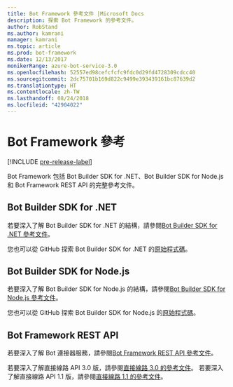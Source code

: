 ```yaml
---
title: Bot Framework 參考文件 |Microsoft Docs
description: 探索 Bot Framework 的參考文件。
author: RobStand
ms.author: kamrani
manager: kamrani
ms.topic: article
ms.prod: bot-framework
ms.date: 12/13/2017
monikerRange: azure-bot-service-3.0
ms.openlocfilehash: 52557ed98cefcfcfc9fdc0d29fd4728309cdcc40
ms.sourcegitcommit: 2dc75701b169d822c9499e393439161bc87639d2
ms.translationtype: HT
ms.contentlocale: zh-TW
ms.lasthandoff: 08/24/2018
ms.locfileid: "42904022"
---
```

# <a name="bot-framework-reference"></a>Bot Framework 參考

[!INCLUDE [pre-release-label](./includes/pre-release-label-v3.md)]

Bot Framework 包括 Bot Builder SDK for .NET、Bot Builder SDK for Node.js 和 Bot Framework REST API 的完整參考文件。

## <a name="bot-builder-sdk-for-net"></a>Bot Builder SDK for .NET
若要深入了解 Bot Builder SDK for .NET 的結構，請參閱[Bot Builder SDK for .NET 參考文件](/dotnet/api/)。

您也可以從 GitHub 探索 Bot Builder SDK for .NET 的[原始程式碼](https://github.com/Microsoft/BotBuilder/tree/master/CSharp)。 

## <a name="bot-builder-sdk-for-nodejs"></a>Bot Builder SDK for Node.js
若要深入了解 Bot Builder SDK for Node.js 的結構，請參閱[Bot Builder SDK for Node.js 參考文件](https://docs.botframework.com/en-us/node/builder/calling-reference/modules/_botbuilder_d_.html)。

您也可以從 GitHub 探索 Bot Builder SDK for Node.js 的[原始程式碼](https://github.com/Microsoft/BotBuilder/tree/master/Node)。

## <a name="bot-framework-rest-apis"></a>Bot Framework REST API
若要深入了解 Bot 連接器服務，請參閱[Bot Framework REST API 參考文件](~/rest-api/bot-framework-rest-connector-api-reference.md)。 

若要深入了解直接線路 API 3.0 版，請參閱[直接線路 3.0 的參考文件](~/rest-api/bot-framework-rest-direct-line-3-0-api-reference.md)。 若要深入了解直接線路 API 1.1 版，請參閱[直接線路 1.1 的參考文件](~/rest-api/bot-framework-rest-direct-line-1-1-api-reference.md)。


